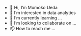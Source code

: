 - 👋 Hi, I’m Momoko Ueda
- 👀 I’m interested in data analytics
- 🌱 I’m currently learning ...
- 💞️ I’m looking to collaborate on ...
- 📫 How to reach me ...

<!---
momoueda/momoueda is a ✨ special ✨ repository because its `README.md` (this file) appears on your GitHub profile.
You can click the Preview link to take a look at your changes.
--->

